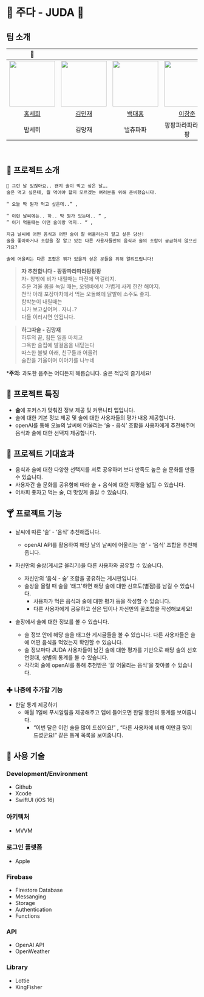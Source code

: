 
# **🍾** 주다 - JUDA **🍾**

## 팀 소개

  
  |👑|||||
  | :-----: | :-----: | :-----: | :-----: | :-----: |
  |<img width="120" height="120" border:0px src="https://avatars.githubusercontent.com/u/103061387?v=4"/>|<img width="120" height="120" border:0px src="https://avatars.githubusercontent.com/u/80156515?v=4"/>|<img width="120" height="120" border:0px src="https://avatars.githubusercontent.com/u/75058050?v=4"/>|<img width="120" height="120" border:0px src="https://avatars.githubusercontent.com/u/109324421?v=4"/>|<img width="120" height="120" border:0px src="https://avatars.githubusercontent.com/u/120158212?v=4"/>|
  |[홍세희](https://github.com/SAY-Hong)|[김민재](https://github.com/bdrsky2010)|[백대홍](https://github.com/DevLarva)|[이창준](https://github.com/Phangg)|[정인선](https://github.com/withseon)||
  |밥세히|김망재|낼츄파파|팡팡파라파라팡팡팡|타코|


<br>

## 🥂 **프로젝트 소개**

```
🌃 그런 날 있잖아요.. 왠지 술이 먹고 싶은 날…. 
술은 먹고 싶은데, 뭘 먹어야 할지 모르겠는 여러분을 위해 준비했습니다.

“ 오늘 딱 뭔가 먹고 싶은데..” ,

“ 이런 날씨에는.. 하.. 딱 뭔가 있는데.. “ , 
” 이거 먹을때는 어떤 술이랑 먹지.. “ ,

지금 날씨에 어떤 음식과 어떤 술이 잘 어울리는지 알고 싶은 당신!
술을 좋아하거나 조합을 잘 알고 있는 다른 사용자들만의 음식과 술의 조합이 궁금하지 않으신가요?

술에 어울리는 다른 조합은 뭐가 있을까 싶은 분들을 위해 알려드립니다!
```

> **자 추천합니다 - 팡팡파라파라팡팡팡**  
> 자- 창밖에 비가 내릴때는 파전에 막걸리지.  
> 추운 겨울 몸을 녹일 때는, 오뎅바에서 가볍게 사케 한잔 해야지.  
> 천막 아래 포장마차에서 먹는 오돌뼈에 닭발에 소주도 좋지.  
> 함박눈이 내릴때는   
> 니가 보고싶어져.. 자니..?  
> 다들 이러시면 안됩니다.  

> **하그따술 - 김망재**  
> 하루의 끝, 힘든 일을 마치고  
> 그윽한 술집에 발걸음을 내딛는다  
> 따스한 불빛 아래, 친구들과 어울려  
> 술잔을 기울이며 이야기를 나누네  

***주의:** 과도한 음주는 어디든지 해롭습니다. 술은 적당히 즐기세요!

## 🥃 **프로젝트 특징**

- **술**에 포커스가 맞춰진 정보 제공 및 커뮤니티 앱입니다.
- 술에 대한 기본 정보 제공 및 술에 대한 사용자들의 평가 내용 제공합니다. 
- openAI를 통해 오늘의 날씨에 어울리는 ‘술 - 음식’ 조합을 사용자에게 추천해주며 음식과 술에 대한 선택지 제공합니다. 

## 🍺 **프로젝트 기대효과**


- 음식과 술에 대한 다양한 선택지를 서로 공유하며 보다 만족도 높은 술 문화를 만들 수 있습니다.
- 사용자간 술 문화를 공유함에 따라 술 + 음식에 대한 지평을 넓힐 수 있습니다.
- 어차피 좋자고 먹는 술, 더 맛있게 즐길 수 있습니다.

## 🍸 **프로젝트 기능**
- 날씨에 따른 ‘술’ - ‘음식’ 추천해줍니다.
    - openAI API를 활용하여 해당 날의 날씨에 어울리는  ‘술’ - ‘음식’ 조합을 추천해줍니다.
      
- 자신만의 술상(게시글 올리기)을 다른 사용자와 공유할 수 있습니다. 
    - 자신만의 ‘음식 - 술’ 조합을 공유하는 게시판입니다.
    - 술상을 올릴 때 술을 '태그'하면 해당 술에 대한 선호도(별점)를 남길 수 있습니다.
      - 사용자가 먹은 음식과 술에 대한 평가 등을 작성할 수 있습니다.
      - 다른 사용자에게 공유하고 싶은 팁이나 자신만의 꿀조합을 작성해보세요! 
        
- 술장에서 술에 대한 정보를 볼 수 있습니다.  
    - 술 정보 안에 해당 술을 태그한 게시글들을 볼 수 있습니다. 다른 사용자들은 술에 어떤 음식을 먹었는지 확인할 수 있습니다.  
    - 술 정보마다 JUDA 사용자들이 남긴 술에 대한 평가를 기반으로 해당 술의 선호 연령대, 성별의 통계를 볼 수 있습니다.
    - 각각의 술에 openAI를 통해 추천받은 '잘 어울리는 음식'을 찾아볼 수 있습니다. 
    

### ✚ 나중에 추가할 기능

- 한달 통계 제공하기
    - 매월 1일에 푸시알림을 제공해주고 앱에 들어오면 한달 동안의 통계를 보여줍니다.
        - “이번 달은 이런 술을 많이 드셨어요!” , “다른 사용자에 비해 이만큼 많이 드셨군요!” 같은 통계 목록을 보여줍니다.

## 🍹 **사용 기술**

### Development/Environment

- Github
- Xcode
- SwiftUI (iOS 16)


### 아키텍처

- MVVM

### 로그인 플랫폼

- Apple

### Firebase

- Firestore Database
- Messanging
- Storage
- Authentication
- Functions

### API

- OpenAI API
- OpenWeather

### Library
- Lottie
- KingFisher
